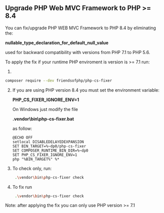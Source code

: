 ## Upgrade PHP Web MVC Framework to PHP >= 8.4

You can fix/upgrade PHP WEB MVC Framework to PHP 8.4 by eliminating the:

**nullable_type_declaration_for_default_null_value**

used for backward compatibility with versions from PHP 7.1 to PHP 5.6.

To apply the fix if your runtime PHP enviroment is version is >= 7.1 run:

1)

  ```bash
composer require --dev friendsofphp/php-cs-fixer
  ```

2) If you are using PHP version 8.4 you must set the environment variable:

   **PHP_CS_FIXER_IGNORE_ENV=1**

   On Windows just modify the file

   **.vendor\bin\php-cs-fixer.bat**

   as follow:

   ```batch
   @ECHO OFF
   setlocal DISABLEDELAYEDEXPANSION
   SET BIN_TARGET=%~dp0/php-cs-fixer
   SET COMPOSER_RUNTIME_BIN_DIR=%~dp0
   SET PHP_CS_FIXER_IGNORE_ENV=1
   php "%BIN_TARGET%" %*
   ```

3) To check only, run:
   ```bash
    .\vendor\bin\php-cs-fixer check
   ```
4) To fix run
   ```bash
    .\vendor\bin\php-cs-fixer check
   ```

Note: after applying the fix you can only use PHP version >= 7.1
